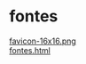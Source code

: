 # fontes 
<a href='https://gabrielryanft.github.io/learning/cursoemvideo/htmlecss/css/fontes1/fontes/favicon-16x16.png' target='_blank' rel='next'>favicon-16x16.png</a><br/>
<a href='https://gabrielryanft.github.io/learning/cursoemvideo/htmlecss/css/fontes1/fontes/fontes.html' target='_blank' rel='next'>fontes.html</a><br/>
